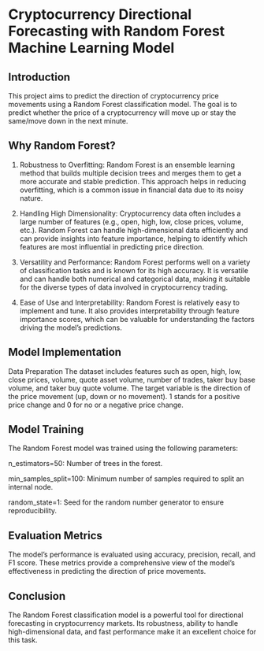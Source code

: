 # Cryptocurrency Directional Forecasting with Random Forest Machine Learning Model
## Introduction
This project aims to predict the direction of cryptocurrency price movements using a Random Forest classification model. The goal is to predict whether the price of a cryptocurrency will move up or stay the same/move down in the next minute.

## Why Random Forest?
1. Robustness to Overfitting:
Random Forest is an ensemble learning method that builds multiple decision trees and merges them to get a more accurate and stable prediction. This approach helps in reducing overfitting, which is a common issue in financial data due to its noisy nature.

2. Handling High Dimensionality:
Cryptocurrency data often includes a large number of features (e.g., open, high, low, close prices, volume, etc.). Random Forest can handle high-dimensional data efficiently and can provide insights into feature importance, helping to identify which features are most influential in predicting price direction.

3. Versatility and Performance:
Random Forest performs well on a variety of classification tasks and is known for its high accuracy. It is versatile and can handle both numerical and categorical data, making it suitable for the diverse types of data involved in cryptocurrency trading.

4. Ease of Use and Interpretability:
Random Forest is relatively easy to implement and tune. It also provides interpretability through feature importance scores, which can be valuable for understanding the factors driving the model’s predictions.

## Model Implementation
Data Preparation
The dataset includes features such as open, high, low, close prices, volume, quote asset volume, number of trades, taker buy base volume, and taker buy quote volume. The target variable is the direction of the price movement (up, down or no movement). 1 stands for a positive price change and 0 for no or a negative price change.

## Model Training
The Random Forest model was trained using the following parameters:

n_estimators=50: Number of trees in the forest.

min_samples_split=100: Minimum number of samples required to split an internal node.

random_state=1: Seed for the random number generator to ensure reproducibility.

## Evaluation Metrics
The model’s performance is evaluated using accuracy, precision, recall, and F1 score. These metrics provide a comprehensive view of the model’s effectiveness in predicting the direction of price movements.

## Conclusion
The Random Forest classification model is a powerful tool for directional forecasting in cryptocurrency markets. Its robustness, ability to handle high-dimensional data, and fast performance make it an excellent choice for this task.

